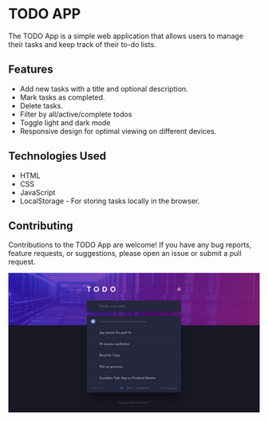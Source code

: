 # TODO APP

The TODO App is a simple web application that allows users to manage their tasks and keep track of their to-do lists.

## Features

- Add new tasks with a title and optional description.
- Mark tasks as completed.
- Delete tasks.
- Filter by all/active/complete todos
- Toggle light and dark mode
- Responsive design for optimal viewing on different devices.


## Technologies Used

- HTML
- CSS
- JavaScript
- LocalStorage - For storing tasks locally in the browser.

## Contributing

Contributions to the TODO App are welcome! If you have any bug reports, feature requests, or suggestions, please open an issue or submit a pull request.



![Todo app img](/asesst/img/desktop-design-dark.jpg)
